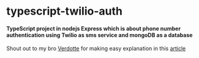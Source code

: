 # typescript-twilio-auth
#### TypeScript project in nodejs Express which is about phone number authentication using Twilio as sms service and mongoDB as a database

Shout out to my bro [Verdotte](https://github.com/verdotte) for making easy explanation in this [article](https://medium.com/@ututuv/structuring-typescript-project-in-express-with-phone-number-authentication-using-twilio-f914e2356974)
